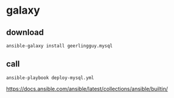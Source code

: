 #  galaxy

##  download
```
ansible-galaxy install geerlingguy.mysql
```



##  call
```
ansible-playbook deploy-mysql.yml

```



https://docs.ansible.com/ansible/latest/collections/ansible/builtin/ 
